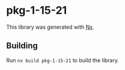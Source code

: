 # pkg-1-15-21

This library was generated with [Nx](https://nx.dev).

## Building

Run `nx build pkg-1-15-21` to build the library.

